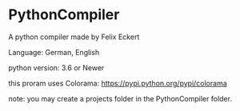 # PythonCompiler
A python compiler made by Felix Eckert

Language: German, English

python version: 3.6 or Newer

this proram uses Colorama: https://pypi.python.org/pypi/colorama

note: you may create a projects folder in the PythonCompiler folder.
